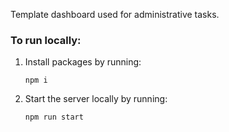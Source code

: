 Template dashboard used for administrative tasks.

### To run locally:
1. Install packages by running:
   ```
   npm i
   ```
2. Start the server locally by running:
   ```
   npm run start
